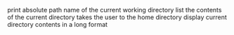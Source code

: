 print absolute path name of the current working directory
list the contents of the current directory
takes the user to the home directory
display current directory contents in a long format
